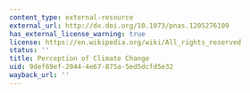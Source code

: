 ```yaml
---
content_type: external-resource
external_url: http://dx.doi.org/10.1073/pnas.1205276109
has_external_license_warning: true
license: https://en.wikipedia.org/wiki/All_rights_reserved
status: ''
title: Perception of Climate Change
uid: 9def69ef-2044-4e67-875a-5ed5dcfd5e32
wayback_url: ''
---
```

